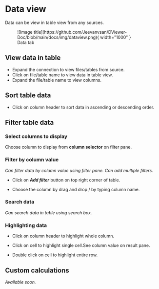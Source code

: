 # **Data view**

Data can be view in table view from any sources.

<figure markdown="span">
  ![Image title](https://github.com/Jeevanvsan/DViewer-Doc/blob/main/docs/img/dataview.png){ width="1000" }
  <figcaption>Data tab</figcaption>
</figure>

## **View data in table**

- Expand the connection to view files/tables from source.
- Click on file/table name to view data in table view.
- Expand the file/table name to view columns.

## **Sort table data**

- Click on column header to sort data in ascending or descending order.

## **Filter table data**
### **Select columns to display**
Choose column to display from **column selector** on filter pane.

### **Filter by column value**
*Can filter data by column value using filter pane. Can add multiple filters.*

- Click on **_Add filter_** button on top right corner of table.

- Choose the column by drag and drop / by typing column name.

### **Search data**

*Can search data in table using search box.*

### **Highlighting data**

- Click on column header to highlight whole column.

- Click on cell to highlight single cell.See column value on result pane.

- Double click on cell to highlight entire row.

## **Custom calculations**

*Available soon.*



